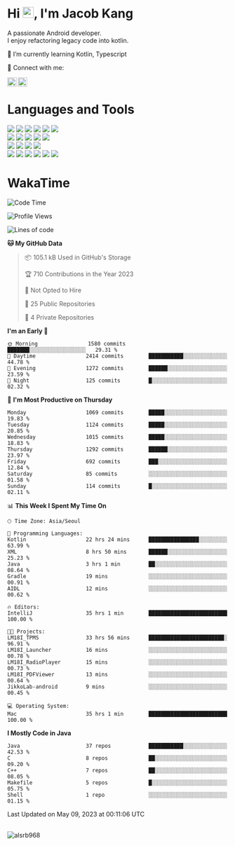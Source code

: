 # Hi <img src="https://media.giphy.com/media/hvRJCLFzcasrR4ia7z/giphy.gif" width="25px">, I'm Jacob Kang
A passionate Android developer.
</br>
I enjoy refactoring legacy code into kotlin.

🌱 I’m currently learning Kotlin, Typescript

🤝 Connect with me:

<a href="https://www.linkedin.com/in/minkyu-kang-b7477b1b2/"><img align="left" src="https://raw.githubusercontent.com/yushi1007/yushi1007/main/images/linkedin.svg" alt="Minkyu Kang | LinkedIn" width="21px"/></a>
<a href="https://www.instagram.com/_jacob_kang/"><img align="left" src="https://raw.githubusercontent.com/yushi1007/yushi1007/main/images/instagram.svg" alt="Jacob Kang | Instagram" width="21px"/></a>

</br>

# Languages and Tools

<div align="left">
<img src="https://img.shields.io/badge/java-007396?logo=java&logoColor=white"/>
<img src="https://img.shields.io/badge/kotlin-7F52FF?logo=kotlin&logoColor=white"/>
<img src="https://img.shields.io/badge/python-3776AB?logo=python&logoColor=white"/>
<img src="https://img.shields.io/badge/bash shell-4EAA25?logo=gnubash&logoColor=white"/>
<img src="https://img.shields.io/badge/c-A8B9CC?logo=c&logoColor=white"/>
<img src="https://img.shields.io/badge/c++-00599C?logo=c%2b%2b&logoColor=white"/>
</div>
<div align="left">
<img src="https://img.shields.io/badge/git-F05032?logo=git&logoColor=white"/>
<img src="https://img.shields.io/badge/github-181717?logo=github&logoColor=white"/>
<img src="https://img.shields.io/badge/mysql-4479A1?logo=mysql&logoColor=white"/>
<img src="https://img.shields.io/badge/sqlite-003B57?logo=sqlite&logoColor=white"/>
<img src="https://img.shields.io/badge/amazon AWS-232F3E?logo=amazonaws&logoColor=white"/>
</div>
<div align="left">
<img src="https://img.shields.io/badge/android-3DDC84?logo=android&logoColor=white"/>
<img src="https://img.shields.io/badge/linux-FCC624?logo=linux&logoColor=white"/>
<img src="https://img.shields.io/badge/flask-000000?logo=flask&logoColor=white"/>
<img src="https://img.shields.io/badge/arduino-00979D?logo=arduino&logoColor=white"/>
</div>
<div align="left">
<img src="https://img.shields.io/badge/slack-4A154B?logo=slack&logoColor=white"/>
<img src="https://img.shields.io/badge/notion-000000?logo=notion&logoColor=white"/>
<img src="https://img.shields.io/badge/jira-0052CC?logo=jira&logoColor=white"/>
<img src="https://img.shields.io/badge/postman-FF6C37?logo=postman&logoColor=white"/>
<img src="https://img.shields.io/badge/intellij-000000?logo=intellijidea&logoColor=white"/>
<img src="https://img.shields.io/badge/pycharm-000000?logo=pycharm&logoColor=white"/>
</div>

# WakaTime

<!--START_SECTION:waka-->
![Code Time](http://img.shields.io/badge/Code%20Time-2%2C463%20hrs%206%20mins-blue)

![Profile Views](http://img.shields.io/badge/Profile%20Views-0-blue)

![Lines of code](https://img.shields.io/badge/From%20Hello%20World%20I%27ve%20Written-2.4%20million%20lines%20of%20code-blue)

**🐱 My GitHub Data** 

> 📦 105.1 kB Used in GitHub's Storage 
 > 
> 🏆 710 Contributions in the Year 2023
 > 
> 🚫 Not Opted to Hire
 > 
> 📜 25 Public Repositories 
 > 
> 🔑 4 Private Repositories 
 > 
**I'm an Early 🐤** 

```text
🌞 Morning                1580 commits        ███████░░░░░░░░░░░░░░░░░░   29.31 % 
🌆 Daytime                2414 commits        ███████████░░░░░░░░░░░░░░   44.78 % 
🌃 Evening                1272 commits        ██████░░░░░░░░░░░░░░░░░░░   23.59 % 
🌙 Night                  125 commits         █░░░░░░░░░░░░░░░░░░░░░░░░   02.32 % 
```
📅 **I'm Most Productive on Thursday** 

```text
Monday                   1069 commits        █████░░░░░░░░░░░░░░░░░░░░   19.83 % 
Tuesday                  1124 commits        █████░░░░░░░░░░░░░░░░░░░░   20.85 % 
Wednesday                1015 commits        █████░░░░░░░░░░░░░░░░░░░░   18.83 % 
Thursday                 1292 commits        ██████░░░░░░░░░░░░░░░░░░░   23.97 % 
Friday                   692 commits         ███░░░░░░░░░░░░░░░░░░░░░░   12.84 % 
Saturday                 85 commits          ░░░░░░░░░░░░░░░░░░░░░░░░░   01.58 % 
Sunday                   114 commits         █░░░░░░░░░░░░░░░░░░░░░░░░   02.11 % 
```


📊 **This Week I Spent My Time On** 

```text
🕑︎ Time Zone: Asia/Seoul

💬 Programming Languages: 
Kotlin                   22 hrs 24 mins      ████████████████░░░░░░░░░   63.99 % 
XML                      8 hrs 50 mins       ██████░░░░░░░░░░░░░░░░░░░   25.23 % 
Java                     3 hrs 1 min         ██░░░░░░░░░░░░░░░░░░░░░░░   08.64 % 
Gradle                   19 mins             ░░░░░░░░░░░░░░░░░░░░░░░░░   00.91 % 
AIDL                     12 mins             ░░░░░░░░░░░░░░░░░░░░░░░░░   00.62 % 

🔥 Editors: 
IntelliJ                 35 hrs 1 min        █████████████████████████   100.00 % 

🐱‍💻 Projects: 
LM18I_TPMS               33 hrs 56 mins      ████████████████████████░   96.91 % 
LM18I_Launcher           16 mins             ░░░░░░░░░░░░░░░░░░░░░░░░░   00.78 % 
LM18I_RadioPlayer        15 mins             ░░░░░░░░░░░░░░░░░░░░░░░░░   00.73 % 
LM18I_PDFViewer          13 mins             ░░░░░░░░░░░░░░░░░░░░░░░░░   00.64 % 
JikkoLab-android         9 mins              ░░░░░░░░░░░░░░░░░░░░░░░░░   00.45 % 

💻 Operating System: 
Mac                      35 hrs 1 min        █████████████████████████   100.00 % 
```

**I Mostly Code in Java** 

```text
Java                     37 repos            ███████████░░░░░░░░░░░░░░   42.53 % 
C                        8 repos             ██░░░░░░░░░░░░░░░░░░░░░░░   09.20 % 
C++                      7 repos             ██░░░░░░░░░░░░░░░░░░░░░░░   08.05 % 
Makefile                 5 repos             █░░░░░░░░░░░░░░░░░░░░░░░░   05.75 % 
Shell                    1 repo              ░░░░░░░░░░░░░░░░░░░░░░░░░   01.15 % 
```




 Last Updated on May 09, 2023 at 00:11:06 UTC
<!--END_SECTION:waka-->

</br>

<div align="left">
<img align="left" src="https://github-readme-stats.vercel.app/api/top-langs?username=alsrb968&show_icons=true&locale=en&layout=compact&theme=dark" alt="alsrb968" />
</div>
